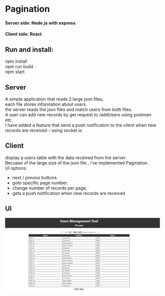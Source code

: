 # Pagination
#### Server side: Node.js with express
#### Client side: React

## Run and install:  
npm install  
npm run build  
npm start




## Server
A simple application that reads 2 large json files,   
each file stores information about users.  
the server reads the json files and match users from both files.  
A user can add new records by get request to /addUsers using postman etc.   
I have added a feature that send a push notification to the client when new records are received - using socket.io 
## Client 
display a users table with the data received from the server.  
Becuase of the large size of the json file , i've implemented Pagination.  
UI options:
- next / previos buttons.
- goto specific page number.
- change number of records per page. 
- gets a push notification when new records are received
## UI
![alt text](x.JPG "UI")
